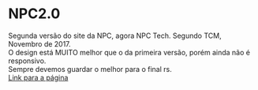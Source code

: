 # NPC2.0
Segunda versão do site da NPC, agora NPC Tech. Segundo TCM, Novembro de 2017.<br />
O design está MUITO melhor que o da primeira versão, porém ainda não é responsivo.<br />
Sempre devemos guardar o melhor para o final rs.<br />
[Link para a página](https://cybsouza.github.io/npc2/)
